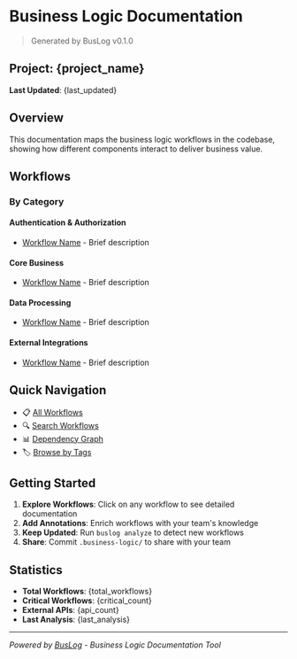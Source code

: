 # Business Logic Documentation

> Generated by BusLog v0.1.0

## Project: {project_name}

**Last Updated**: {last_updated}

## Overview

This documentation maps the business logic workflows in the codebase, showing how different components interact to deliver business value.

## Workflows

### By Category

#### Authentication & Authorization
- [Workflow Name](workflows/workflow-name.md) - Brief description

#### Core Business
- [Workflow Name](workflows/workflow-name.md) - Brief description

#### Data Processing
- [Workflow Name](workflows/workflow-name.md) - Brief description

#### External Integrations
- [Workflow Name](workflows/workflow-name.md) - Brief description

## Quick Navigation

- 📋 [All Workflows](workflows/)
- 🔍 [Search Workflows](#)
- 📊 [Dependency Graph](#)
- 🏷️ [Browse by Tags](#)

## Getting Started

1. **Explore Workflows**: Click on any workflow to see detailed documentation
2. **Add Annotations**: Enrich workflows with your team's knowledge
3. **Keep Updated**: Run `buslog analyze` to detect new workflows
4. **Share**: Commit `.business-logic/` to share with your team

## Statistics

- **Total Workflows**: {total_workflows}
- **Critical Workflows**: {critical_count}
- **External APIs**: {api_count}
- **Last Analysis**: {last_analysis}

---

*Powered by [BusLog](https://github.com/yourusername/buslog) - Business Logic Documentation Tool*
